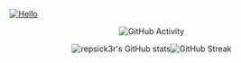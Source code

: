 <div align="left" markdown="2">


[![Hello](https://img.shields.io/static/v1?label=&message=Hi+there!&color=A7EA34)](https://github.com/repsick3r)
<!---
<img src="https://img.shields.io/static/v1?label=&message=Hi+there!&color=68b486" width="120" style="background-color:A7EA34;" >
-->

<div align="center" markdown="1">



![GitHub Activity](https://activity-graph.herokuapp.com/graph?username=repsick3r&hide_border=true&area=true&area_color=68b486&border_color=68b486&line=A7EA34&title_color=A7EA34&icon_color=A7EA34&bg_color=0A0F0B&radius=4&text_color=68b486&color=AFFF00&point=68b486&count_private=true&include_all_commits=true&card_width=446&show_icons=true&hide_border=false&disable_animations=false&locale=en)

![repsick3r's GitHub stats](https://github-readme-stats.vercel.app/api?username=repsick3r&title_color=A7EA34&icon_color=A7EA34&bg_color=0A0F0B&show_icons=true&text_color=68b486&border_color=68b486&count_private=true&include_all_commits=true&card_width=446&show_icons=true&hide_border=false&disable_animations=false&locale=en)![GitHub Streak](https://github-readme-streak-stats.herokuapp.com?user=repsick3r&theme=merko&hide_border=false&=dracula&fire=68b486&border=68b486&sideLabels=68b486&locale=en)    
</div>
   
